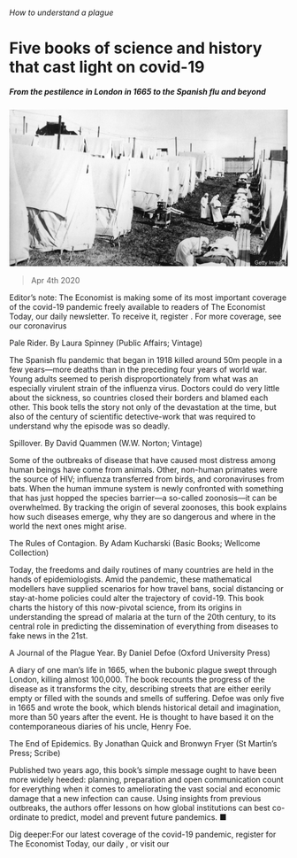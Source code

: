 ###### How to understand a plague

# Five books of science and history that cast light on covid-19 

##### From the pestilence in London in 1665 to the Spanish flu and beyond 

![image](images/20200404_BKP001_0.jpg) 

> Apr 4th 2020 

Editor’s note: The Economist is making some of its most important coverage of the covid-19 pandemic freely available to readers of The Economist Today, our daily newsletter. To receive it, register . For more coverage, see our coronavirus 

Pale Rider. By Laura Spinney (Public Affairs; Vintage)

The Spanish flu pandemic that began in 1918 killed around 50m people in a few years—more deaths than in the preceding four years of world war. Young adults seemed to perish disproportionately from what was an especially virulent strain of the influenza virus. Doctors could do very little about the sickness, so countries closed their borders and blamed each other. This book tells the story not only of the devastation at the time, but also of the century of scientific detective-work that was required to understand why the episode was so deadly.


Spillover. By David Quammen (W.W. Norton; Vintage)

Some of the outbreaks of disease that have caused most distress among human beings have come from animals. Other, non-human primates were the source of HIV; influenza transferred from birds, and coronaviruses from bats. When the human immune system is newly confronted with something that has just hopped the species barrier—a so-called zoonosis—it can be overwhelmed. By tracking the origin of several zoonoses, this book explains how such diseases emerge, why they are so dangerous and where in the world the next ones might arise.

The Rules of Contagion. By Adam Kucharski (Basic Books; Wellcome Collection)

Today, the freedoms and daily routines of many countries are held in the hands of epidemiologists. Amid the pandemic, these mathematical modellers have supplied scenarios for how travel bans, social distancing or stay-at-home policies could alter the trajectory of covid-19. This book charts the history of this now-pivotal science, from its origins in understanding the spread of malaria at the turn of the 20th century, to its central role in predicting the dissemination of everything from diseases to fake news in the 21st.

A Journal of the Plague Year. By Daniel Defoe (Oxford University Press)

A diary of one man’s life in 1665, when the bubonic plague swept through London, killing almost 100,000. The book recounts the progress of the disease as it transforms the city, describing streets that are either eerily empty or filled with the sounds and smells of suffering. Defoe was only five in 1665 and wrote the book, which blends historical detail and imagination, more than 50 years after the event. He is thought to have based it on the contemporaneous diaries of his uncle, Henry Foe.

The End of Epidemics. By Jonathan Quick and Bronwyn Fryer (St Martin’s Press; Scribe)

Published two years ago, this book’s simple message ought to have been more widely heeded: planning, preparation and open communication count for everything when it comes to ameliorating the vast social and economic damage that a new infection can cause. Using insights from previous outbreaks, the authors offer lessons on how global institutions can best co-ordinate to predict, model and prevent future pandemics. ■

Dig deeper:For our latest coverage of the covid-19 pandemic, register for The Economist Today, our daily , or visit our 

